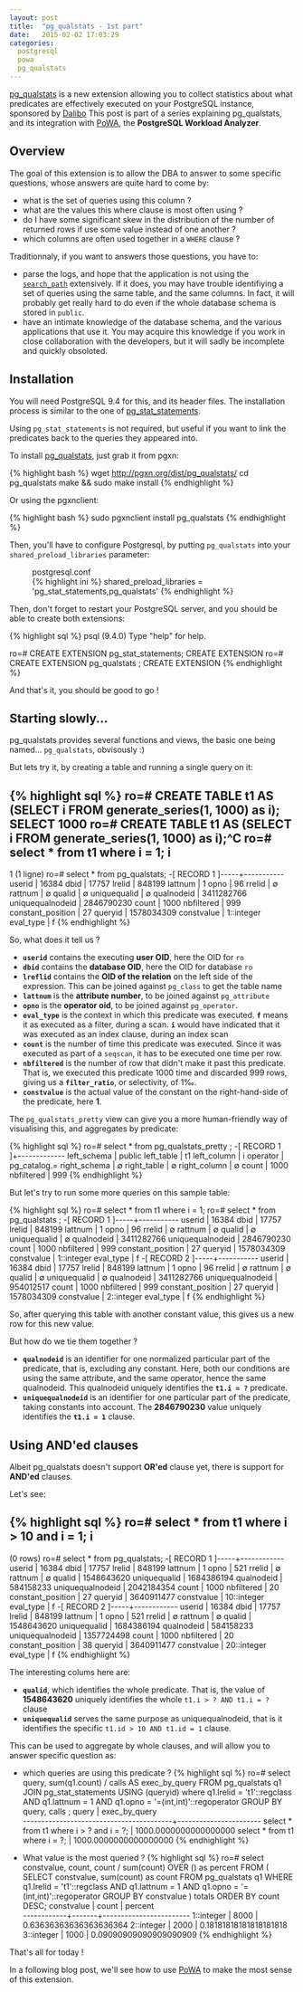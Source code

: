 ```yaml
---
layout: post
title:  "pg_qualstats - 1st part"
date:   2015-02-02 17:03:29
categories:
  postgresql
  powa
  pg_qualstats
---
```


[pg_qualstats][pg_qualstats] is a new extension allowing you to collect statistics about what predicates are effectively executed on your PostgreSQL instance, sponsored by [Dalibo][dalibo] This post is part of a series explaining pg_qualstats, and its integration with [PoWA][powa], the **PostgreSQL Workload Analyzer**.


## Overview

The goal of this extension is to allow the DBA to answer to some specific
questions, whose answers are quite hard to come by:

* what is the set of queries using this column ?
* what are the values this where clause is most often using ?
* do I have some significant skew in the distribution of the number of returned rows if use some value instead of one another ?
* which columns are often used together in a `WHERE` clause ?

Traditionnaly, if you want to answers those questions, you have to:

* parse the logs, and hope that the application is not using the
  [`search_path`](http://www.postgresql.org/docs/current/static/ddl-schemas.html#DDL-SCHEMAS-PATH) extensively. If it does, you may have trouble identifiying a set of queries using the same table, and the same columns. In fact, it will probably get really hard to do even if the whole database schema is stored in `public`.
* have an intimate knowledge of the database schema, and the various
  applications that use it. You may acquire this knowledge if you work in close
  collaboration with the developers, but it will sadly be incomplete and quickly
  obsoloted.

## Installation

You will need PostgreSQL 9.4 for this, and its header files. The installation
process is similar to the one of [pg_stat_statements](http://www.postgresql.org/docs/current/static/pgstatstatements.html).

Using `pg_stat_statements` is not required, but useful if you want to link the
predicates back to the queries they appeared into.

To install [pg_qualstats][pg_qualstats], just grab it from pgxn:


{% highlight bash %}
wget http://pgxn.org/dist/pg_qualstats/
cd pg_qualstats
make && sudo make install
{% endhighlight %}

Or using the pgxnclient:

{% highlight bash %}
sudo pgxnclient install pg_qualstats
{% endhighlight %}

Then, you'll have to configure Postgresql, by putting `pg_qualstats` into your
`shared_preload_libraries` parameter:

<figure>
<figcaption>postgresql.conf</figcaption>
{% highlight ini %}
shared_preload_libraries = 'pg_stat_statements,pg_qualstats'
{% endhighlight %}
</figure>

Then, don't forget to restart your PostgreSQL server, and you should be able to
create both extensions:

{% highlight sql %}
psql (9.4.0)
Type "help" for help.

ro=# CREATE EXTENSION pg_stat_statements;
CREATE EXTENSION
ro=# CREATE EXTENSION pg_qualstats ;
CREATE EXTENSION
{% endhighlight %}

And that's it, you should be good to go !

## Starting slowly...

pg_qualstats provides several functions and views, the basic one being named...
`pg_qualstats`, obvisously :)

But lets try it, by creating a table and running a single query on it:

{% highlight sql %}
ro=# CREATE TABLE t1 AS (SELECT i FROM generate_series(1, 1000) as i);
SELECT 1000
ro=# CREATE TABLE t1 AS (SELECT i FROM generate_series(1, 1000) as i);^C
ro=# select * from t1 where i = 1;
 i 
---
 1
(1 ligne)
ro=# select * from pg_qualstats;
-[ RECORD 1 ]-----+-----------
userid            | 16384
dbid              | 17757
lrelid            | 848199
lattnum           | 1
opno              | 96
rrelid            | ∅
rattnum           | ∅
qualid            | ∅
uniquequalid      | ∅
qualnodeid        | 3411282766
uniquequalnodeid  | 2846790230
count             | 1000
nbfiltered        | 999
constant_position | 27
queryid           | 1578034309
constvalue        | 1::integer
eval_type         | f
{% endhighlight %}

So, what does it tell us ?

* **`userid`** contains the executing **user OID**, here the OID for `ro`
* **`dbid`** contains the **database OID**, here the OID for database `ro`
* **`lreflid`** contains the **OID of the relation** on the left side of the
  expression. This can be joined against `pg_class` to get the table name
* **`lattnum`** is the **attribute number**, to be joined against `pg_attribute`
* **`opno`** is the **operator oid**, to be joined against `pg_operator`.
* **`eval_type`** is the context in which this predicate was executed. **`f`**
  means it as executed as a filter, during a scan. **`i`** would have indicated
  that it was executed as an index clause, during an index scan
* **`count`** is the number of time this predicate was executed. Since it was
  executed as part of a `seqscan`, it has to be executed one time per row.
* **`nbfiltered`** is the number of row that didn't make it past this predicate.
  That is, we executed this predicate 1000 time and discarded 999 rows, giving
  us a **`filter_ratio`**, or selectivity, of 1‰.
* **`constvalue`** is the actual value of the constant on the right-hand-side of
  the predicate, here **1**.

The `pg_qualstats_pretty` view can give you a more human-friendly way of
visualising this, and aggregates by predicate:

{% highlight sql %}
ro=# select * from pg_qualstats_pretty ;
-[ RECORD 1 ]+-------------
left_schema  | public
left_table   | t1
left_column  | i
operator     | pg_catalog.=
right_schema | ∅
right_table  | ∅
right_column | ∅
count        | 1000
nbfiltered   | 999
{% endhighlight %}

But let's try to run some more queries on this sample table:

{% highlight sql %}
ro=# select * from t1 where i = 1;
ro=# select * from pg_qualstats ;
-[ RECORD 1 ]-----+-----------
userid            | 16384
dbid              | 17757
lrelid            | 848199
lattnum           | 1
opno              | 96
rrelid            | ∅
rattnum           | ∅
qualid            | ∅
uniquequalid      | ∅
qualnodeid        | 3411282766
uniquequalnodeid  | 2846790230
count             | 1000
nbfiltered        | 999
constant_position | 27
queryid           | 1578034309
constvalue        | 1::integer
eval_type         | f
-[ RECORD 2 ]-----+-----------
userid            | 16384
dbid              | 17757
lrelid            | 848199
lattnum           | 1
opno              | 96
rrelid            | ∅
rattnum           | ∅
qualid            | ∅
uniquequalid      | ∅
qualnodeid        | 3411282766
uniquequalnodeid  | 954012517
count             | 1000
nbfiltered        | 999
constant_position | 27
queryid           | 1578034309
constvalue        | 2::integer
eval_type         | f
{% endhighlight %}

So, after querying this table with another constant value, this gives us a new
row for this new value.

But how do we tie them together ?

* **`qualnodeid`** is an identifier for one normalized particular part of the
  predicate, that is, excluding any constant. Here, both our conditions are
  using the same attribute, and the same operator, hence the same qualnodeid.
  This qualnodeid uniquely identifies the **`t1.i = ?`** predicate.
* **`uniquequalnodeid`** is an identifier for one particular part of the
  predicate, taking constants into account. The **2846790230** value uniquely
  identifies the **`t1.i = 1`** clause.

## Using AND'ed clauses

Albeit pg_qualstats doesn't support **OR'ed** clause yet, there is support for
**AND'ed** clauses.

Let's see:

{% highlight sql %}
ro=# select * from t1 where i > 10 and i = 1;
 i 
---
(0 rows)
ro=# select * from pg_qualstats;
-[ RECORD 1 ]-----+------------
userid            | 16384
dbid              | 17757
lrelid            | 848199
lattnum           | 1
opno              | 521
rrelid            | ∅
rattnum           | ∅
qualid            | 1548643620
uniquequalid      | 1684386194
qualnodeid        | 584158233
uniquequalnodeid  | 2042184354
count             | 1000
nbfiltered        | 20
constant_position | 27
queryid           | 3640911477
constvalue        | 10::integer
eval_type         | f
-[ RECORD 2 ]-----+------------
userid            | 16384
dbid              | 17757
lrelid            | 848199
lattnum           | 1
opno              | 521
rrelid            | ∅
rattnum           | ∅
qualid            | 1548643620
uniquequalid      | 1684386194
qualnodeid        | 584158233
uniquequalnodeid  | 1357724498
count             | 1000
nbfiltered        | 20
constant_position | 38
queryid           | 3640911477
constvalue        | 20::integer
eval_type         | f
{% endhighlight %}

The interesting colums here are:

* **`qualid`**, which identifies the whole predicate. That is, the value of
  **1548643620** uniquely identifies the whole `t1.i > ? AND t1.i = ?` clause
* **`uniquequalid`** serves the same purpose as uniquequalnodeid, that is it
  identifies the specific `t1.id > 10 AND t1.id = 1` clause.

This can be used to aggregate by whole clauses, and will allow you to answer
specific question as:

* which queries are using this predicate ?
{% highlight sql %}
ro=# select query, sum(q1.count) / calls AS exec_by_query
FROM pg_qualstats q1
JOIN pg_stat_statements USING (queryid)
where q1.lrelid = 't1'::regclass AND q1.lattnum = 1
AND q1.opno = '=(int,int)'::regoperator
GROUP BY query, calls
;
                  query                  |     exec_by_query     
-----------------------------------------+-----------------------
 select * from t1 where i > ? and i = ?; | 1000.0000000000000000
 select * from t1 where i = ?;           | 1000.0000000000000000
{% endhighlight %}

* What value is the most queried ?
{% highlight sql %}
ro=# select constvalue,
       count,
       count / sum(count) OVER () as percent
FROM (
  SELECT constvalue,
        sum(count) as count
  FROM pg_qualstats q1
  WHERE q1.lrelid = 't1'::regclass
        AND q1.lattnum = 1
        AND q1.opno = '=(int,int)'::regoperator
  GROUP BY constvalue
) totals
ORDER BY count DESC;
 constvalue | count |        percent         
------------+-------+------------------------
 1::integer |  8000 | 0.63636363636363636364
 2::integer |  2000 | 0.18181818181818181818
 3::integer |  1000 | 0.09090909090909090909
{% endhighlight %}

That's all for today !

In a following blog post, we'll see how to use [PoWA][powa] to make the most sense of this extension.


[dalibo]: http://dalibo.github.io
[powa]: http://dalibo.github.io/powa
[pg_qualstats]: https://github.com/dalibo/pg_qualstats
